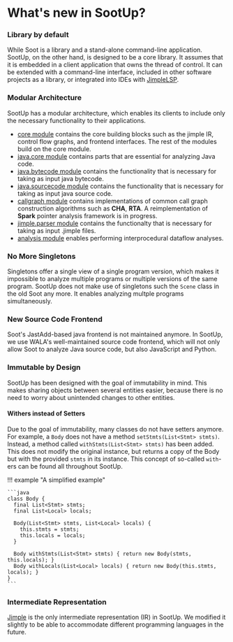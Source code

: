 # What's new in SootUp?

### Library by default

While Soot is a library and a stand-alone command-line application. SootUp, on the other hand, is designed to be a core library.
It assumes that it is embedded in a client application that owns the thread of control.
It can be extended with a command-line interface, included in other software projects as a library, or integrated into IDEs with [JimpleLSP](https://github.com/swissiety/Jimplelsp).

### Modular Architecture

SootUp has a modular architecture, which enables its clients to include only the necessary functionality to their applications.

- [core module](https://github.com/soot-oss/SootUp/tree/develop/sootup.core) contains the core building blocks such as the jimple IR, control flow graphs, and frontend interfaces. The rest of the modules build on the core module.
- [java.core module](https://github.com/soot-oss/SootUp/tree/develop/sootup.java.core) contains parts that are essential for analyzing Java code.
- [java.bytecode module](https://github.com/soot-oss/SootUp/tree/develop/sootup.java.bytecode) contains the functionality that is necessary for taking as input java bytecode.
- [java.sourcecode module](https://github.com/soot-oss/SootUp/tree/develop/sootup.java.sourcecode) contains the functionality that is necessary for taking as input java source code.
- [callgraph module](https://github.com/soot-oss/SootUp/tree/develop/sootup.callgraph) contains implementations of common call graph construction algorithms such as **CHA**, **RTA**. A reimplementation of **Spark** pointer analysis framework is in progress.
- [jimple.parser module](https://github.com/soot-oss/SootUp/tree/develop/sootup.jimple.parser) contains the functionalty that is necessary for taking as input .jimple files.
- [analysis module](https://github.com/soot-oss/SootUp/tree/develop/sootup.analysis) enables performing interprocedural dataflow analyses.

### No More Singletons

Singletons offer a single view of a single program version, which makes it impossible to analyze multiple programs or multiple versions of the same program.
SootUp does not make use of singletons such the `Scene` class in the old Soot any more. It enables analyzing multple programs simultaneously.

### New Source Code Frontend

Soot's JastAdd-based java frontend is not maintained anymore.
In SootUp, we use WALA's well-maintained source code frontend, which will not only allow Soot to analyze Java source code, but also JavaScript and Python.

### Immutable by Design

SootUp has been designed with the goal of immutability in mind.
This makes sharing objects between several entities easier, because there is no need to worry about unintended changes to other entities.

#### Withers instead of Setters

Due to the goal of immutability, many classes do not have setters anymore.
For example, a `Body` does not have a method `setStmts(List<Stmt> stmts)`.
Instead, a method called `withStmts(List<Stmt> stmts)` has been added.
This does not modify the original instance, but returns a copy of the Body but with the provided `stmts` in its instance.
This concept of so-called `with`-ers can be found all throughout SootUp.

!!! example "A simplified example"

    ```java
    class Body {
      final List<Stmt> stmts;
      final List<Local> locals;
    
      Body(List<Stmt> stmts, List<Local> locals) {
        this.stmts = stmts;
        this.locals = locals;
      }  
    
      Body withStmts(List<Stmt> stmts) { return new Body(stmts, this.locals); }
      Body withLocals(List<Local> locals) { return new Body(this.stmts, locals); }
    }
    ```



### Intermediate Representation

[Jimple](jimple.md) is the only intermediate representation (IR) in SootUp. We modified it slightly to be able to accommodate different programming languages in the future.

